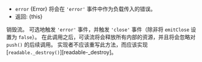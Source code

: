 <!-- YAML
added: v8.0.0
-->

* `error` {Error} 将会在 `'error'` 事件中作为负载传入的错误。
* 返回: {this}

销毁流。 
可选地触发 `'error'` 事件，并触发 `'close'` 事件（除非将 `emitClose` 设置为 `false`）。 
在此调用之后，可读流将会释放所有内部的资源，并且将会忽略对 `push()` 的后续调用。 
实现者不应该重写此方法，而应该实现 [`readable._destroy()`][readable-_destroy]。

